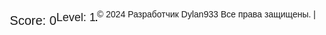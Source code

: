 <head>
  <meta charset="UTF-8">
  <meta name="viewport" content="width=device-width, initial-scale=1.0">
  <title>Tetris</title>
  <style>
    body {
      display: flex;
      align-items: center;
      justify-content: center;
      height: 100vh;
      margin: 0;
      font-family: 'Arial', sans-serif;
    }

    canvas {
      border: 1px solid #000;
    }

    #score {
      margin-top: 20px;
      font-size: 20px;
    }

    #level {
      margin-top: 10px;
      font-size: 18px;
    }

    #game-over {
      display: none;
      margin-top: 20px;
      font-size: 30px;
      color: red;
      font-weight: bold;
    }

    #next-piece-canvas {
      border: 1px solid #000;
      margin-top: 20px;
    }
  </style>
</head>
<body>
  <canvas id="tetrisCanvas" width="300" height="600"></canvas>
  <div id="score">Score: 0</div>
  <div id="level">Level: 1</div>
  <div id="game-over">Game Over!</div>
  <canvas id="next-piece-canvas" width="100" height="100"></canvas>

  <script>
    const canvas = document.getElementById('tetrisCanvas');
    const ctx = canvas.getContext('2d');
    const blockSize = 30;
    const rows = 20;
    const columns = 10;
    let board = Array.from({ length: rows }, () => Array(columns).fill(0));
    let currentPiece = generatePiece();
    let nextPiece = generatePiece();
    let score = 0;
    let level = 1;
    let gameOver = false;
    let gameSpeed = 500; // Initial game speed in milliseconds
    let lastMoveDown = Date.now();
    let isPaused = false;

    const nextPieceCanvas = document.getElementById('next-piece-canvas');
    const nextPieceCtx = nextPieceCanvas.getContext('2d');

    // Touch events
    let touchStartX = 0;
    let touchStartY = 0;

    canvas.addEventListener('touchstart', handleTouchStart, false);
    canvas.addEventListener('touchmove', handleTouchMove, false);
    canvas.addEventListener('touchend', handleTouchEnd, false);

    function handleTouchStart(event) {
      touchStartX = event.touches[0].clientX;
      touchStartY = event.touches[0].clientY;
    }

    function handleTouchMove(event) {
      event.preventDefault();
      // Calculate the distance moved
      const touchX = event.touches[0].clientX;
      const touchY = event.touches[0].clientY;
      const deltaX = touchX - touchStartX;
      const deltaY = touchY - touchStartY;

      // Determine the direction of the movement
      if (Math.abs(deltaX) > Math.abs(deltaY)) {
        // Horizontal movement
        if (deltaX > 0) {
          moveRight();
        } else {
          moveLeft();
        }
      } else {
        // Vertical movement
        if (deltaY > 0) {
          moveDown();
        } else {
          rotate();
        }
      }
    }

    function handleTouchEnd(event) {
      // Reset touch coordinates
      touchStartX = 0;
      touchStartY = 0;
    }

    document.addEventListener('keydown', (event) => {
      if (!gameOver && !isPaused) {
        switch (event.key) {
          case 'ArrowLeft':
          case 'a':
            moveLeft();
            break;
          case 'ArrowRight':
          case 'd':
            moveRight();
            break;
          case 'ArrowDown':
          case 's':
            moveDown();
            break;
          case 'ArrowUp':
          case 'w':
            rotate();
            break;
          case ' ':
            moveDrop();
            break;
          case 'x':
            // "X" key for toggling pause/resume
            isPaused = !isPaused;
            break;
          case 'c':
            // "C" key for changing the position of the piece
            moveUp();
            break;
          case 'z':
            // "Z" key for clockwise rotation
            rotateClockwise();
            break;
          default:
            break;
        }
      }
    });

    // Добавляем обработчик события для нажатия на фигуру
    const rotateCurrentPiece = () => {
      rotate();
    };

    canvas.addEventListener('click', rotateCurrentPiece);

    function drawSquare(x, y, color, context) {
      context.fillStyle = color;
      context.fillRect(x * blockSize, y * blockSize, blockSize, blockSize);
      context.strokeStyle = "#000";
      context.strokeRect(x * blockSize, y * blockSize, blockSize, blockSize);
    }

    function drawBoard() {
      for (let row = 0; row < rows; row++) {
        for (let col = 0; col < columns; col++) {
          if (board[row][col] !== 0) {
            drawSquare(col, row, board[row][col], ctx);
          }
        }
      }
    }

    function drawPiece(piece, context) {
      piece.shape.forEach((row, i) => {
        row.forEach((cell, j) => {
          if (cell !== 0) {
            drawSquare(piece.x + j, piece.y + i, piece.color, context);
          }
        });
      });
    }

    function drawNextPiece() {
      nextPieceCtx.clearRect(0, 0, nextPieceCanvas.width, nextPieceCanvas.height);
      const offsetX = (nextPieceCanvas.width - blockSize * nextPiece.shape[0].length) / 2;
      const offsetY = (nextPieceCanvas.height - blockSize * nextPiece.shape.length) / 2;

      drawPiece(nextPiece, nextPieceCtx);
    }

    function draw() {
      ctx.clearRect(0, 0, canvas.width, canvas.height);
      drawBoard();
      drawPiece(currentPiece, ctx);
      document.getElementById('score').textContent = `Score: ${score}`;
      document.getElementById('level').textContent = `Level: ${level}`;

      if (gameOver) {
        document.getElementById('game-over').style.display = 'block';
      }
    }

    

    function generatePiece() {
      const pieces = [
        { shape: [[1, 1, 1, 1]], color: 'cyan' },
        { shape: [[1, 1, 1], [1]], color: 'blue' },
        { shape: [[1, 1, 1], [0, 0, 1]], color: 'orange' },
        { shape: [[1, 1, 1], [1, 0]], color: 'yellow' },
        { shape: [[1, 1], [1, 1]], color: 'red' },
        { shape: [[1, 1, 0], [0, 1, 1]], color: 'green' },
        { shape: [[0, 1, 1], [1, 1]], color: 'purple' },
      ];
      const randomIndex = Math.floor(Math.random() * pieces.length);
      const piece = pieces[randomIndex];
      return {
        shape: piece.shape,
        color: piece.color,
        x: Math.floor((columns - piece.shape[0].length) / 2),
        y: 0,
      };
    }

    function moveDown() {
      if (!gameOver && isValidMove(0, 1)) {
        currentPiece.y++;
      } else if (!gameOver) {
        mergePiece();
        clearLines();
        currentPiece = nextPiece;
        nextPiece = generatePiece();
        if (!isValidMove(0, 0)) {
          gameOver = true;
        }
      }
    }

    function moveLeft() {
      if (!gameOver && isValidMove(-1, 0)) {
        currentPiece.x--;
      }
    }

    function moveRight() {
      if (!gameOver && isValidMove(1, 0)) {
        currentPiece.x++;
      }
    }

    function rotate() {
      const rotatedPiece = {
        shape: currentPiece.shape.map((_, i) => currentPiece.shape.map(row => row[i])).reverse(),
        color: currentPiece.color,
        x: currentPiece.x,
        y: currentPiece.y,
      };

      if (!gameOver && isValidMove(0, 0, rotatedPiece)) {
        currentPiece.shape = rotatedPiece.shape;
      }
    }

    function rotateClockwise() {
      const rotatedPiece = {
        shape: currentPiece.shape[0].map((_, i) => currentPiece.shape.map(row => row[i])).reverse(),
        color: currentPiece.color,
        x: currentPiece.x,
        y: currentPiece.y,
      };

      if (!gameOver && isValidMove(0, 0, rotatedPiece)) {
        currentPiece.shape = rotatedPiece.shape;
      }
    }

    function moveDrop() {
      while (isValidMove(0, 1)) {
        moveDown();
      }
    }

    function moveUp() {
      if (!gameOver && isValidMove(0, -1)) {
        currentPiece.y--;
      }
    }

    function isValidMove(offsetX, offsetY, piece = currentPiece) {
      for (let i = 0; i < piece.shape.length; i++) {
        for (let j = 0; j < piece.shape[i].length; j++) {
          if (
            piece.shape[i][j] !== 0 &&
            (board[piece.y + i + offsetY] && board[piece.y + i + offsetY][piece.x + j + offsetX]) !== 0
          ) {
            return false;
          }
        }
      }
      return true;
    }

    function mergePiece() {
      currentPiece.shape.forEach((row, i) => {
        row.forEach((cell, j) => {
          if (cell !== 0) {
            board[currentPiece.y + i][currentPiece.x + j] = currentPiece.color;
          }
        });
      });
    }

    function clearLines() {
      let linesCleared = 0;
      for (let row = rows - 1; row >= 0; row--) {
        if (board[row].every(cell => cell !== 0)) {
          board.splice(row, 1);
          board.unshift(Array(columns).fill(0));
          linesCleared++;
        }
      }
      if (linesCleared > 0) {
        score += linesCleared * 100;
        level = Math.floor(score / 1000) + 1; // Update level
        // Increase game speed after clearing lines
        gameSpeed = Math.max(100, gameSpeed - linesCleared * 10);
      }
    }

    function update() {
      const currentTime = Date.now();
      if (!isPaused && currentTime - lastMoveDown > gameSpeed) {
        moveDown();
        lastMoveDown = currentTime;
      }
    }

    function gameLoop() {
      update();
      draw();
      requestAnimationFrame(gameLoop);
    }

    gameLoop();
    function update() {
  const currentTime = Date.now();
  if (!isPaused && currentTime - lastMoveDown > gameSpeed) {
    moveDown();
    lastMoveDown = currentTime;
  }
}

function pauseGame() {
  isPaused = true;
}

function resumeGame() {
  isPaused = false;
}

document.addEventListener('keydown', (event) => {
  if (event.key === 'Escape') { // Press Escape key to toggle pause/resume
    isPaused ? resumeGame() : pauseGame();
  }
});

function gameLoop() {
  update();
  draw();
  drawNextPiece(); // Add this to update the next piece display
  requestAnimationFrame(gameLoop);
}

gameLoop();
// Update handleTouchMove function to handle continuous touch movement
function handleTouchMove(event) {
  event.preventDefault();
  // Calculate the distance moved
  const touchX = event.touches[0].clientX;
  const touchY = event.touches[0].clientY;
  const deltaX = touchX - touchStartX;
  const deltaY = touchY - touchStartY;

  if (Math.abs(deltaX) > Math.abs(deltaY)) {
    // Horizontal movement
    if (deltaX > 10) { // Adjust threshold as needed for smoother controls
      moveRight();
      touchStartX = touchX;
    } else if (deltaX < -10) {
      moveLeft();
      touchStartX = touchX;
    }
  } else {
    // Vertical movement
    if (deltaY > 10) { // Adjust threshold as needed for smoother controls
      moveDown();
      touchStartY = touchY;
    } else if (deltaY < -10) {
      rotate();
      touchStartY = touchY;
    }
  }
}

// Add game over detection
function isGameOver() {
  // Check if the current piece can be placed at the top of the board
  return !isValidMove(0, 0);
}

// Update moveDown function to check for game over
function moveDown() {
  if (!gameOver && isValidMove(0, 1)) {
    currentPiece.y++;
  } else if (!gameOver) {
    mergePiece();
    clearLines();
    currentPiece = nextPiece;
    nextPiece = generatePiece();
    if (isGameOver()) {
      gameOver = true;
    }
  }
}

// Update draw function to display game over message
function draw() {
  ctx.clearRect(0, 0, canvas.width, canvas.height);
  drawBoard();
  drawPiece(currentPiece, ctx);
  document.getElementById('score').textContent = `Score: ${score}`;
  document.getElementById('level').textContent = `Level: ${level}`;

  if (gameOver) {
    document.getElementById('game-over').style.display = 'block';
  }
}

// Update gameLoop function to stop when game over
function gameLoop() {
  if (!gameOver) {
    update();
    draw();
    drawNextPiece();
    requestAnimationFrame(gameLoop);
  }
}

// Call gameLoop to start the game
gameLoop();
// Add scoring and leveling up
function clearLines() {
  let linesCleared = 0;
  for (let row = rows - 1; row >= 0; row--) {
    if (board[row].every(cell => cell !== 0)) {
      board.splice(row, 1);
      board.unshift(Array(columns).fill(0));
      linesCleared++;
    }
  }
  if (linesCleared > 0) {
    score += linesCleared * 100 * level; // Increase score based on level
    level = Math.floor(score / 1000) + 1; // Update level
    // Increase game speed after clearing lines
    gameSpeed = Math.max(100, gameSpeed - linesCleared * 10);
  }
}

// Update draw function to display game over message with final score
function draw() {
  ctx.clearRect(0, 0, canvas.width, canvas.height);
  drawBoard();
  drawPiece(currentPiece, ctx);
  document.getElementById('score').textContent = `Score: ${score}`;
  document.getElementById('level').textContent = `Level: ${level}`;

  if (gameOver) {
    ctx.fillStyle = "rgba(255, 255, 255, 0.5)";
    ctx.fillRect(0, 0, canvas.width, canvas.height);
    ctx.font = "30px Arial";
    ctx.fillStyle = "red";
    ctx.textAlign = "center";
    ctx.fillText("Game Over!", canvas.width / 2, canvas.height / 2 - 30);
    ctx.fillText(`Final Score: ${score}`, canvas.width / 2, canvas.height / 2 + 10);
  }
}

// Update gameLoop function to stop when game over
function gameLoop() {
  if (!gameOver) {
    update();
    draw();
    drawNextPiece();
    requestAnimationFrame(gameLoop);
  }
}

// Call gameLoop to start the game
gameLoop();
// Add keyboard controls for pause/resume
document.addEventListener('keydown', (event) => {
  if (event.key === 'Escape') { // Press Escape key to toggle pause/resume
    isPaused ? resumeGame() : pauseGame();
  }
});

// Add responsive design for canvas
window.addEventListener('resize', resizeCanvas);

function resizeCanvas() {
  const maxWidth = window.innerWidth - 20; // Adjust margin
  const maxHeight = window.innerHeight - 20; // Adjust margin
  const idealWidth = columns * blockSize;
  const idealHeight = rows * blockSize;
  let scale = 1;
  if (idealWidth > maxWidth || idealHeight > maxHeight) {
    scale = Math.min(maxWidth / idealWidth, maxHeight / idealHeight);
  }
  canvas.width = idealWidth * scale;
  canvas.height = idealHeight * scale;
  canvas.style.width = `${canvas.width}px`;
  canvas.style.height = `${canvas.height}px`;
}

// Add sound effects
const lineClearSound = new Audio('line_clear_sound.mp3'); // Replace with actual sound file
const gameOverSound = new Audio('game_over_sound.mp3'); // Replace with actual sound file

function playLineClearSound() {
  lineClearSound.play();
}

function playGameOverSound() {
  gameOverSound.play();
}

// Update clearLines function to play sound effects
function clearLines() {
  let linesCleared = 0;
  for (let row = rows - 1; row >= 0; row--) {
    if (board[row].every(cell => cell !== 0)) {
      board.splice(row, 1);
      board.unshift(Array(columns).fill(0));
      linesCleared++;
    }
  }
  if (linesCleared > 0) {
    score += linesCleared * 100 * level; // Increase score based on level
    level = Math.floor(score / 1000) + 1; // Update level
    playLineClearSound(); // Play sound effect
    // Increase game speed after clearing lines
    gameSpeed = Math.max(100, gameSpeed - linesCleared * 10);
  }
}

// Update moveDown function to play sound effect on game over
function moveDown() {
  if (!gameOver && isValidMove(0, 1)) {
    currentPiece.y++;
  } else if (!gameOver) {
    mergePiece();
    clearLines();
    currentPiece = nextPiece;
    nextPiece = generatePiece();
    if (isGameOver()) {
      gameOver = true;
      playGameOverSound(); // Play sound effect
    }
  }
}

// Call resizeCanvas to initialize canvas size
resizeCanvas();

// Call gameLoop to start the game
gameLoop();
// Add preview of the next piece
function drawNextPiece() {
  nextPieceCtx.clearRect(0, 0, nextPieceCanvas.width, nextPieceCanvas.height);
  const offsetX = (nextPieceCanvas.width - blockSize * nextPiece.shape[0].length) / 2;
  const offsetY = (nextPieceCanvas.height - blockSize * nextPiece.shape.length) / 2;

  drawPiece(nextPiece, nextPieceCtx);
}

// Add Tetris line clear animation
function animateLineClear(row) {
  for (let col = 0; col < columns; col++) {
    setTimeout(() => {
      board[row][col] = 0;
      drawBoard();
      drawPiece(currentPiece, ctx);
    }, col * 50); // Adjust animation speed as needed
  }
}

// Update clearLines function to animate line clear
function clearLines() {
  let linesCleared = 0;
  for (let row = rows - 1; row >= 0; row--) {
    if (board[row].every(cell => cell !== 0)) {
      animateLineClear(row); // Animate line clear
      board.splice(row, 1);
      board.unshift(Array(columns).fill(0));
      linesCleared++;
    }
  }
  if (linesCleared > 0) {
    score += linesCleared * 100 * level;
    level = Math.floor(score / 1000) + 1;
    gameSpeed = Math.max(100, gameSpeed - linesCleared * 10);
    playLineClearSound();
    updateHighScore();
  }
}

// Add game over animation
function gameOverAnimation() {
  const gameOverText = "Game Over!";
  ctx.fillStyle = "rgba(255, 255, 255, 0.5)";
  ctx.fillRect(0, 0, canvas.width, canvas.height);
  ctx.font = "30px Arial";
  ctx.fillStyle = "red";
  ctx.textAlign = "center";

  let currentIndex = 0;
  function animate() {
    if (currentIndex < gameOverText.length) {
      ctx.fillText(gameOverText[currentIndex], canvas.width / 2, canvas.height / 2);
      currentIndex++;
      requestAnimationFrame(animate);
    } else {
      restartButton.style.display = 'block';
    }
  }

  animate();
}

// Update draw function to call drawNextPiece and gameOverAnimation
function draw() {
  ctx.clearRect(0, 0, canvas.width, canvas.height);
  drawBoard();
  drawPiece(currentPiece, ctx);
  drawNextPiece();
  scoreElement.textContent = `Score: ${score}`;
  levelElement.textContent = `Level: ${level}`;

  if (gameOver) {
    gameOverAnimation();
  } else {
    restartButton.style.display = 'none';
  }
}

  </script>

 <p>&copy; 2024 Разработчик  Dylan933 Все права защищены. | <span id="companyLink"></span></p>
